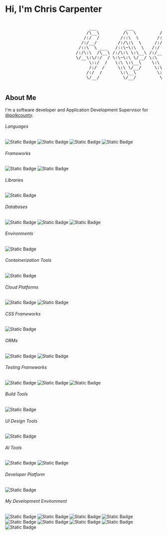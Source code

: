 # Hi, I'm Chris Carpenter

<pre>

                                ___           ___           ___       ___       ___     
                               /\__\         /\  \         /\__\     /\__\     /\  \    
                              /:/  /        /::\  \       /:/  /    /:/  /    /::\  \   
                             /:/__/        /:/\:\  \     /:/  /    /:/  /    /:/\:\  \  
                            /::\  \ ___   /::\~\:\  \   /:/  /    /:/  /    /:/  \:\  \ 
                           /:/\:\  /\__\ /:/\:\ \:\__\ /:/__/    /:/__/    /:/__/ \:\__\
                           \/__\:\/:/  / \:\~\:\ \/__/ \:\  \    \:\  \    \:\  \ /:/  /
                                \::/  /   \:\ \:\__\    \:\  \    \:\  \    \:\  /:/  / 
                                /:/  /     \:\ \/__/     \:\  \    \:\  \    \:\/:/  /  
                               /:/  /       \:\__\        \:\__\    \:\__\    \::/  /   
                               \/__/         \/__/         \/__/     \/__/     \/__/    

</pre>

## About Me

I'm a software developer and Application Development Supervisor for [@polkcounty](https://github.com/polkcounty).

###### Languages

![Static Badge](https://img.shields.io/badge/Go-00ADD8?style=for-the-badge&logo=Go&logoColor=FFF&link=https%3A%2F%2Fgo.dev%2F) ![Static Badge](https://img.shields.io/badge/TypeScript-3178C6?style=for-the-badge&logo=TypeScript&logoColor=FFF&link=https%3A%2F%2Fwww.typescriptlang.org%2F) ![Static Badge](https://img.shields.io/badge/JavaScript-F7DF1E?style=for-the-badge&logo=JavaScript&logoColor=000&link=https%3A%2F%2Fdeveloper.mozilla.org%2Fen-US%2Fdocs%2FWeb%2FJavaScript) ![Static Badge](https://img.shields.io/badge/Python-ffd343?style=for-the-badge&logo=Python&logoColor=000&link=https%3A%2F%2Fwww.python.org%2F)

###### Frameworks

![Static Badge](https://img.shields.io/badge/Svelte-FF3E00?style=for-the-badge&logo=Svelte&logoColor=FFF&link=https%3A%2F%2Fsvelte.dev%2F) ![Static Badge](https://img.shields.io/badge/Next.js-000?style=for-the-badge&logo=Next.js&logoColor=FFF&link=https%3A%2F%2Fnextjs.org%2F)

###### Libraries

![Static Badge](https://img.shields.io/badge/React-23272F?style=for-the-badge&logo=React&logoColor=61DBFB&link=https%3A%2F%2Freact.dev%2F)

###### Databases

![Static Badge](https://img.shields.io/badge/PostgreSQL-0064A5?style=for-the-badge&logo=PostgreSQL&logoColor=FFF&link=https%3A%2F%2Fwww.postgresql.org%2F) ![Static Badge](https://img.shields.io/badge/MySQL-00758F?style=for-the-badge&logo=MySQL&logoColor=FFF&link=https%3A%2F%2Fwww.mysql.com%2F) ![Static Badge](https://img.shields.io/badge/MSSQL-007ACC?style=for-the-badge&logo=MSSQL&logoColor=000&link=https%3A%2F%2Fwww.microsoft.com%2Fen-us%2Fsql-server)

###### Environments

![Static Badge](https://img.shields.io/badge/Node.js-333?style=for-the-badge&logo=Node.js&logoColor=66CC33&link=https%3A%2F%2Fnodejs.org%2F)

###### Containerization Tools

![Static Badge](https://img.shields.io/badge/Docker-1D63ED?style=for-the-badge&logo=Docker&logoColor=FFF&link=https%3A%2F%2Fwww.docker.com%2F)

###### Cloud Platforms

![Static Badge](https://img.shields.io/badge/DigitalOcean-0080FF?style=for-the-badge&logo=DigitalOcean&logoColor=FFF&link=https%3A%2F%2Fwww.digitalocean.com%2F) ![Static Badge](https://img.shields.io/badge/Azure-007ACC?style=for-the-badge&logo=Azure&logoColor=000&link=https%3A%2F%2Fazure.microsoft.com%2Fen-us%2F)

###### CSS Frameworks

![Static Badge](https://img.shields.io/badge/Tailwind_CSS-030712?style=for-the-badge&logo=Tailwind%20CSS&logoColor=00BCFF&link=https%3A%2F%2Ftailwindcss.com%2F)

###### ORMs

![Static Badge](https://img.shields.io/badge/Prisma-5A67D8?style=for-the-badge&logo=Prisma&logoColor=FFF&link=https%3A%2F%2Fwww.prisma.io%2F) ![Static Badge](https://img.shields.io/badge/Drizzle-C5F74F?style=for-the-badge&logo=Drizzle&logoColor=000&link=https%3A%2F%2Form.drizzle.team%2F)

###### Testing Frameworks

![Static Badge](https://img.shields.io/badge/Vitest-6E9F18?style=for-the-badge&logo=Vitest&logoColor=FFF&link=https%3A%2F%2Fvitest.dev%2F) ![Static Badge](https://img.shields.io/badge/Jest-15C213?style=for-the-badge&logo=Jest&logoColor=FFF&link=https%3A%2F%2Fjestjs.io%2F) ![Static Badge](https://img.shields.io/badge/Playwright-242526?style=for-the-badge&logo=Playwright&logoColor=FFF&link=https%3A%2F%2Fplaywright.dev%2F)

###### Build Tools

![Static Badge](https://img.shields.io/badge/Vite-BD34FE?style=for-the-badge&logo=Vite&logoColor=FFF&link=https%3A%2F%2Fvite.dev%2F)

###### UI Design Tools

![Static Badge](https://img.shields.io/badge/Figma-FF3737?style=for-the-badge&logo=Figma&logoColor=FFF&link=https%3A%2F%2Fwww.figma.com%2F)

###### AI Tools

![Static Badge](https://img.shields.io/badge/Claude-D97757?style=for-the-badge&logo=Claude&logoColor=FFF&link=https%3A%2F%2Fclaude.ai%2F) ![Static Badge](https://img.shields.io/badge/OpenAI-000?style=for-the-badge&logo=OpenAI&logoColor=FFF&link=https%3A%2F%2Fopenai.com%2F)

###### Developer Platform

![Static Badge](https://img.shields.io/badge/GitHub-181717?style=for-the-badge&logo=GitHub&logoColor=FFF&link=https%3A%2F%2Fgithub.com%2F)

###### My Development Environment

![Static Badge](https://img.shields.io/badge/Cursor-000000?style=for-the-badge&link=https%3A%2F%2Fcursor.com) ![Static Badge](https://img.shields.io/badge/VS_Code-0078D4?style=for-the-badge&link=https%3A%2F%2Fcode.visualstudio.com%2F) ![Static Badge](https://img.shields.io/badge/GitHub%20Copilot-000?style=for-the-badge&logo=GitHub%20Copilot&logoColor=FFF&link=https%3A%2F%2Fgithub.com%2Ffeatures%2Fcopilot) ![Static Badge](https://img.shields.io/badge/GitHub%20Desktop-000?style=for-the-badge&logo=GitHub&logoColor=FFF&link=https%3A%2F%2Fgithub.com%2Fapps%2Fdesktop) ![Static Badge](https://img.shields.io/badge/GitHub%20CLI-000?style=for-the-badge&logo=GitHub&logoColor=FFF&link=https%3A%2F%2Fcli.github.com%2F) ![Static Badge](https://img.shields.io/badge/iTerm2-000?style=for-the-badge&logo=iTerm2&logoColor=FFF&link=https%3A%2F%2Fiterm2.com%2F) ![Static Badge](https://img.shields.io/badge/Postman-FF6C37?style=for-the-badge&logo=Postman&logoColor=FFF&link=https%3A%2F%2Fwww.postman.com%2F) ![Static Badge](https://img.shields.io/badge/Obsidian-7C3AED?style=for-the-badge&logo=Obsidian&logoColor=FFF&link=https%3A%2F%2Fobsidian.md%2F) ![Static Badge](https://img.shields.io/badge/Navicat-4083FF?style=for-the-badge&logo=Navicat&logoColor=FFF&link=https%3A%2F%2Fwww.navicat.com%2F)
